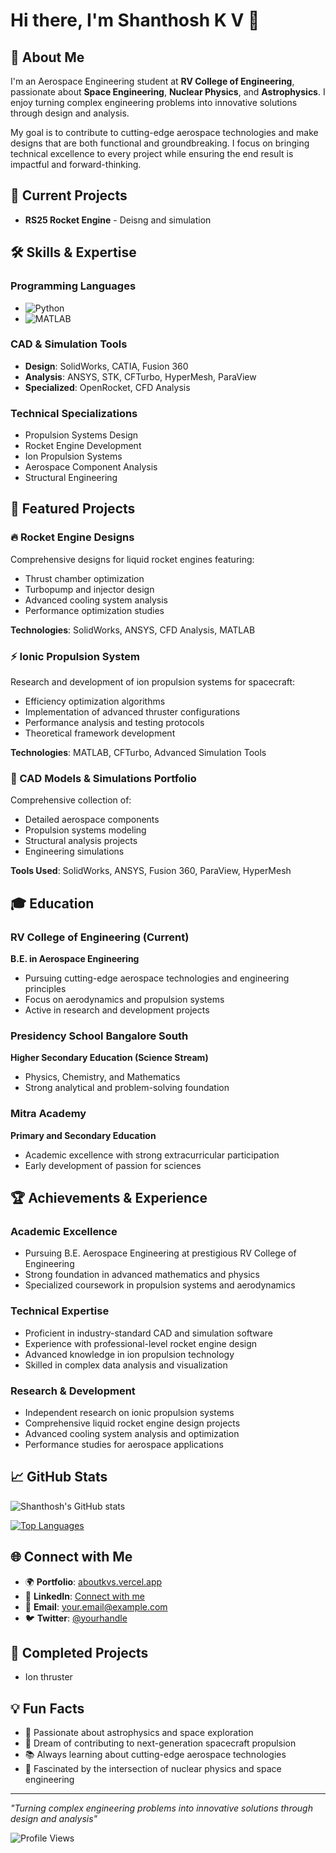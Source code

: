 # Hi there, I'm Shanthosh K V 👋

## 🚀 About Me

I'm an Aerospace Engineering student at **RV College of Engineering**, passionate about **Space Engineering**, **Nuclear Physics**, and **Astrophysics**. I enjoy turning complex engineering problems into innovative solutions through design and analysis.

My goal is to contribute to cutting-edge aerospace technologies and make designs that are both functional and groundbreaking. I focus on bringing technical excellence to every project while ensuring the end result is impactful and forward-thinking.

## 🎯 Current Projects

- **RS25 Rocket Engine** - Deisng and simulation

## 🛠️ Skills & Expertise

### Programming Languages
- ![Python](https://img.shields.io/badge/-Python-3776AB?style=flat&logo=python&logoColor=white)
- ![MATLAB](https://img.shields.io/badge/-MATLAB-0076A8?style=flat&logo=mathworks&logoColor=white)

### CAD & Simulation Tools
- **Design**: SolidWorks, CATIA, Fusion 360
- **Analysis**: ANSYS, STK, CFTurbo, HyperMesh, ParaView
- **Specialized**: OpenRocket, CFD Analysis

### Technical Specializations
- Propulsion Systems Design
- Rocket Engine Development
- Ion Propulsion Systems
- Aerospace Component Analysis
- Structural Engineering

## 🚀 Featured Projects

### 🔥 Rocket Engine Designs
Comprehensive designs for liquid rocket engines featuring:
- Thrust chamber optimization
- Turbopump and injector design
- Advanced cooling system analysis
- Performance optimization studies

**Technologies**: SolidWorks, ANSYS, CFD Analysis, MATLAB

### ⚡ Ionic Propulsion System
Research and development of ion propulsion systems for spacecraft:
- Efficiency optimization algorithms
- Implementation of advanced thruster configurations
- Performance analysis and testing protocols
- Theoretical framework development

**Technologies**: MATLAB, CFTurbo, Advanced Simulation Tools

### 📐 CAD Models & Simulations Portfolio
Comprehensive collection of:
- Detailed aerospace components
- Propulsion systems modeling
- Structural analysis projects
- Engineering simulations

**Tools Used**: SolidWorks, ANSYS, Fusion 360, ParaView, HyperMesh

## 🎓 Education

### RV College of Engineering (Current)
**B.E. in Aerospace Engineering**
- Pursuing cutting-edge aerospace technologies and engineering principles
- Focus on aerodynamics and propulsion systems
- Active in research and development projects

### Presidency School Bangalore South
**Higher Secondary Education (Science Stream)**
- Physics, Chemistry, and Mathematics
- Strong analytical and problem-solving foundation

### Mitra Academy
**Primary and Secondary Education**
- Academic excellence with strong extracurricular participation
- Early development of passion for sciences

## 🏆 Achievements & Experience

### Academic Excellence
- Pursuing B.E. Aerospace Engineering at prestigious RV College of Engineering
- Strong foundation in advanced mathematics and physics
- Specialized coursework in propulsion systems and aerodynamics

### Technical Expertise
- Proficient in industry-standard CAD and simulation software
- Experience with professional-level rocket engine design
- Advanced knowledge in ion propulsion technology
- Skilled in complex data analysis and visualization

### Research & Development
- Independent research on ionic propulsion systems
- Comprehensive liquid rocket engine design projects
- Advanced cooling system analysis and optimization
- Performance studies for aerospace applications

## 📈 GitHub Stats

![Shanthosh's GitHub stats](https://github-readme-stats.vercel.app/api?username=yourusername&show_icons=true&theme=radical)

[![Top Languages](https://github-readme-stats.vercel.app/api/top-langs/?username=yourusername&layout=compact&theme=radical)](https://github.com/anuraghazra/github-readme-stats)

## 🌐 Connect with Me

- 🌍 **Portfolio**: [aboutkvs.vercel.app](https://aboutkvs.vercel.app/)
- 💼 **LinkedIn**: [Connect with me](https://linkedin.com/in/yourprofile)
- 📧 **Email**: your.email@example.com
- 🐦 **Twitter**: [@yourhandle](https://twitter.com/yourhandle)

## 🔭 Completed Projects

- Ion thruster

## 💡 Fun Facts

- 🌌 Passionate about astrophysics and space exploration
- 🚀 Dream of contributing to next-generation spacecraft propulsion
- 📚 Always learning about cutting-edge aerospace technologies
- 🔬 Fascinated by the intersection of nuclear physics and space engineering

---

*"Turning complex engineering problems into innovative solutions through design and analysis"*

![Profile Views](https://komarev.com/ghpvc/?username=yourusername&color=blue)
